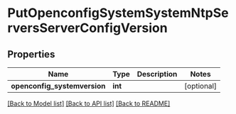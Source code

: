 # PutOpenconfigSystemSystemNtpServersServerConfigVersion

## Properties
Name | Type | Description | Notes
------------ | ------------- | ------------- | -------------
**openconfig_systemversion** | **int** |  | [optional] 

[[Back to Model list]](../README.md#documentation-for-models) [[Back to API list]](../README.md#documentation-for-api-endpoints) [[Back to README]](../README.md)


